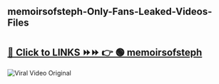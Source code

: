 
 ## memoirsofsteph-Only-Fans-Leaked-Videos-Files

# <h2><a href="https://mediaupload.pro?memoirsofsteph">🔗 Click to LINKS ⏩⏩ 👉 🟢 memoirsofsteph </a></h2>

<a href="https://mediaupload.pro?memoirsofsteph" rel="nofollow" data-target="animated-image.originalLink"><img src="https://i.ibb.co.com/xMMVF88/686577567.gif" alt="Viral Video Original" style="max-width: 100%; display: inline-block;" data-target="animated-image.originalImage"></a>